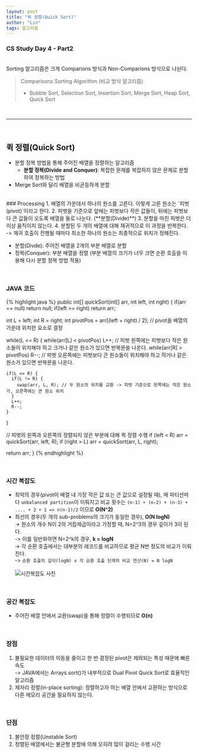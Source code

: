 ```yaml
---
layout: post
title: "퀵 정렬(Quick Sort)"
author: "Lin"
tags: 알고리즘
---
```

### CS Study Day 4 - Part2

<br>
Sorting 알고리즘은 크게 Comparions 방식과 Non-Comparions 방식으로 나뉜다.

> Comparisons Sorting Algorithm (비교 방식 알고리즘) <br>
> - Bubble Sort, Selection Sort, Insertion Sort, Merge Sort, Heap Sort, Quick Sort

<br>
<hr>
<br>

## 퀵 정렬(Quick Sort)
- 분할 정복 방법을 통해 주어진 배열을 정렬하는 알고리즘
    - **분할 정복(Divide and Conquer)**: 복잡한 문제를 복잡하지 않은 문제로 분할하여 정복하는 방법 
- Merge Sort와 달리 배열을 비균등하게 분할 

<br>
### Processing
1. 배열의 가운데서 하나의 원소를 고른다. 이렇게 고른 원소는 `피벗(pivot)`이라고 한다. 
2. 피벗을 기준으로 앞에는 피벗보다 작은 값들이, 뒤에는 피벗보다 큰 값들이 오도록 배열을 둘로 나눈다. (**분할(Divide)**)
3. 분할을 마친 피벗은 더 이상 움직이지 않는다. 
4. 분할된 두 개의 배열에 대해 재귀적으로 이 과정을 반복한다. <br>
-> 재귀 호출이 진행될 때마다 최소한 하나의 원소는 최종적으로 위치가 정해진다. 

- 분할(Divde): 주어진 배열을 2개의 부분 배열로 분할
- 정복(Conquer): 부분 배열을 정렬 (부분 배열의 크기가 너무 크면 순환 호출을 이용해 다시 분할 정복 방법 적용)

<br>

### JAVA 코드
{% highlight java %}
public int[] quickSort(int[] arr, int left, int right) {
  if(arr == null) return null;
  if(left >= right) return arr;
  
  int L = left;
  int R = right;
  int pivotPos = arr[(left + right) / 2]; // pivot을 배열의 가운데 위치한 요소로 결정
  
  while(L <= R) {
    while(arr[L] < pivotPos) L++; // 피벗 왼쪽에는 피벗보다 작은 원소들이 위치해야 하고 크거나 같은 원소가 있으면 반복문을 나온다.
    while(arr[R] > pivotPos) R--; // 피벗 오른쪽에는 피벗보다 큰 원소들이 위치해야 하고 작거나 같은 원소가 있으면 반복문을 나온다.
    
    if(L <= R) {
      if(L != R) {
        swap(arr, L, R); // 두 원소의 위치를 교환 -> 피벗 기준으로 왼쪽에는 작은 원소가, 오른쪽에는 큰 원소 위치
      }
      L++;
      R--;
    }
  }
  
  // 피벗의 왼쪽과 오른쪽의 정렬되지 않은 부분에 대해 퀵 정렬 수행
  if (left < R) arr = quickSort(arr, left, R);
  if (right > L) arr = quickSort(arr, L, right);
  
  return arr;
}
{% endhighlight %}

<br>

### 시간 복잡도
- 최악의 경우(pivot이 배열 내 가장 작은 값 또는 큰 값으로 설정될 때), 
매 파티션마다 `unbalanced partition`이 이뤄지고 비교 횟수는 
`(n-1) + (n-2) + (n-3) + .... + 2 + 1 => n(n-1)/2` 이므로 **O(N^2)** 
- 최선의 경우(두 개의 sub-problems의 크기가 동일한 경우), **O(N logN)** <br>
-> 원소의 개수 N이 2의 거듭제곱이라고 가정할 때, N=2^3의 경우 깊이가 3이 된다. <br>
-> 이를 일반화하면 N=2^k의 경우, **k = logN** <br>
-> 각 순환 호출에서는 대부분의 레코드를 비교하므로 평균 N번 정도의 비교가 이뤄진다. <br>
-> `순환 호출의 깊이(logN) x 각 순환 호출 단계의 비교 연산(N) = N logN`
<br><br>
![시간복잡도 사진](https://raw.githubusercontent.com/GimunLee/tech-refrigerator/master/Algorithm/resources/quick-sort-002.png)

<br>

### 공간 복잡도 
- 주어진 배열 안에서 교환(swap)을 통해 정렬이 수행되므로 **O(n)**

<br>

### 장점
1. 불필요한 데이터의 이동을 줄이고 한 번 결정된 pivot은 제외되는 특성 때문에 빠른 속도 <br>
-> JAVA에서는 Arrays.sort()가 내부적으로 Dual Pivot Quick Sort로 효율적인 알고리즘 
2. 제자리 정렬(in-place sorting): 정렬하고자 하는 배열 안에서 교환하는 방식으로 다른 메모리 공간을 필요하지 않는다. 

<br>

### 단점
1. 불안정 정렬(Unstable Sort)
2. 정렬된 배열에서는 불균형 분할에 의해 오히려 많이 걸리는 수행 시간 








